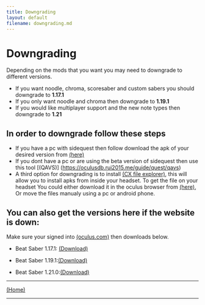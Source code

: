 ```yaml
---
title: Downgrading
layout: default
filename: downgrading.md
--- 
```




# Downgrading
Depending on the mods that you want you may need to downgrade to different versions.

- If you want noodle, chroma, scoresaber and custom sabers you should downgrade to **1.17.1**
- If you only want noodle and chroma then downgrade to **1.19.1**
- If you would like multiplayer support and the new note types then downgrade to **1.21**

## In order to downgrade follow these steps 

- If you have a pc with sidequest then follow download the apk of your desired version from [(here)](https://oculusdb.rui2015.me/guide/quest/pc)
- If you dont have a pc or are using the beta version of sidequest then use this tool [(QAVS)] (https://oculusdb.rui2015.me/guide/quest/qavs)
- A third option for downgrading is to install <a href="assets/Cx File Explorer.com.apk" download>(CX file explorer)</a>, this will allow you to install apks from inside your headset. To get the file on your headset You could either download it in the oculus browser from [(here)](https://oculusdb.rui2015.me/guide/quest/pc), Or move the files manualy using a pc or android phone.


## You can also get the versions here if the website is down:

 Make sure your signed into [(oculus.com)](https://oculus.com/experiences/quest) then downloads below. 

- Beat Saber 1.17.1: [(Download)](https://securecdn.oculus.com/binaries/download/?id=6077173189023259)

- Beat Saber 1.19.1:[(Download)](https://securecdn.oculus.com/binaries/download/?id=7016048771802358)

- Beat Saber 1.21.0:[(Download)](https://securecdn.oculus.com/binaries/download/?id=7226110667462833)



****



[(Home)](home.md)
****